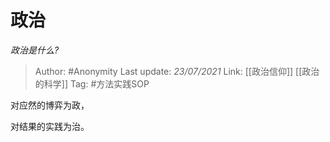 # 政治
*政治是什么?*

> Author: #Anonymity
> Last update: *23/07/2021*
> Link: [[政治信仰]] [[政治的科学]]
> Tag: #方法实践SOP

对应然的博弈为政，

对结果的实践为治。
